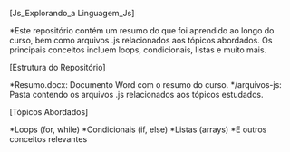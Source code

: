 [Js_Explorando_a Linguagem_Js]

*Este repositório contém um resumo do que foi aprendido ao longo do curso, bem como arquivos .js relacionados aos tópicos abordados. Os principais conceitos incluem loops, condicionais, listas e muito mais.


[Estrutura do Repositório]

*Resumo.docx: Documento Word com o resumo do curso.
*/arquivos-js: Pasta contendo os arquivos .js relacionados aos tópicos estudados.


[Tópicos Abordados]

*Loops (for, while)
*Condicionais (if, else)
*Listas (arrays)
*E outros conceitos relevantes
